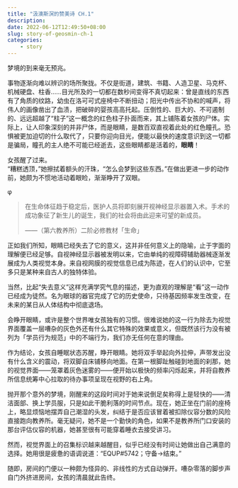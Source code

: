 ```yaml
---
title: "汲澳斯溟的赞美诗 CH.1"
description: 
date: 2022-06-12T12:49:50+08:00
slug: story-of-geosmin-ch-1
categories:
    - story
---
```


梦境的到来毫无预兆。

事物逐渐向难以辨识的场所聚拢。不仅是街道，建筑、书籍、人造卫星、马克杯、机械硬盘、柱香……目光所及的一切都在数秒间变得不真切起来：曾是直线的东西有了角质的纹路，幼虫在洛可可式座椅中不断扭动；阳光中传出不协和的喊声，将伟人的画像凿出了血渍，把破碎的婴孩高高托起。压倒性的、巨大的、不可遏制的、远远超越了“柱子”这一概念的红色柱子扑面而来，其上铺陈着女孩的尸体。实际上，让人印象深刻的并非尸体，而是眼睛，是数百双直视着此处的红色瞳孔。恐惧被更加迫切的什么取代了，只要你迎向目光，便能以最快的速度意识到这一切都是骗局，瞳孔的主人绝不可能已经逝去，这些眼睛都是活着的，**眼睛**！

女孩醒了过来。    
“糟糕透顶，”她擦拭着额头的汗珠，“怎么会梦到这些东西。”在做出更进一步的动作前，她颇为不惯地活动着眼睑，渐渐睁开了双眼。  

φ

> 在生命体征趋于稳定后，医护人员将即刻展开视神经显示器置入术。手术的成功象征了新生儿的诞生，我们的社会将由此迎来可望的新成员。
>
> ——（第六教养所）二阶必修教材「生命」

正如我们所知，眼睛已经失去了它的意义，这并非任何意义上的隐喻，止于字面的理解便已经足够。自视神经显示器被发明以来，它由单纯的视障碍辅助器械逐渐发展成为人类视觉本身。来自视网膜的视觉信息已成为陈迹，在人们的认识中，它至多只是某种来自古人的独特体验。

当然，比起“失去意义”这样充满学究气息的描述，更为直观的理解是“看”这一动作已经成为徒然。名为眼球的器官完成了它的历史使命，只待基因频率发生改变，在未来的某日从人体结构中彻底退场。

会睁开眼睛，或许是整个世界唯女孩独有的习惯。很难说她的这一行为除去为视觉界面覆盖一层嘈杂的灰色外还有什么其它特殊的效果或意义，但既然该行为没有被列为「学员行为规范」中的不端行为，我们亦无任何在意的理由。

作为结论，女孩自睡眠状态苏醒，睁开眼睛。她将双手举起向外拉伸，声带发出没有什么含义的震动，将双脚自床铺移向地面。在第一根脚趾触碰到地面的刹那，她的视觉界面——笼罩着灰色迷雾的——便开始以极快的频率闪烁起来，并将自教养所信息统筹中心拉取的待办事项呈现在视野的右上角。

抛开那个意外的梦境，刚醒来的这段时间对于她来说倒足矣称得上是轻快的——清洁面部、换上学员服，只是如此干脆利落的时间节点。现在，她正坐在门前的座椅上，略显烦恼地摆弄自己潮湿的头发，纠结于是否应该冒着被扣除仪容分数的风险直接跑向教养所。毫无疑问，她不是一个勤快的角色，如果不是教养所门口安装的那台评估仪容的机器，她甚至很有可能穿着睡衣去接受讲习。

然而，视觉界面上的召集标识越来越醒目，似乎已经没有时间让她做出自己满意的选择。她用很是疲惫的语调说道：“EQUP#5742；守备->结束。”

随即，房间的门便以一种颇为怪异的、非线性的方式自动弹开。嘈杂零落的脚步声自门外挤进房间，女孩的清晨就此告终。